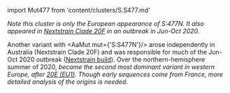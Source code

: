 import Mut477 from 'content/clusters/S.S477.md'

_Note this cluster is only the European appearance of S:477N. It also appeared in [Nextstrain Clade 20F](https://nextstrain.org/ncov/global?label=clade:20F) in an outbreak in Jun-Oct 2020._

Another variant with <AaMut mut={'S:S477N'}/> arose independently in Australia (Nextstrain Clade 20F) and was responsible for much of the Jun-Oct 2020 outbreak ([Nextstrain build](https://nextstrain.org/ncov/oceania/2020-11-16?c=gt-S_477)).
Over the northern-hemisphere summer of 2020, <Var name="20A.EU2"> became the second most dominant variant in western Europe, after [20E (EU1)](20A.EU1). <!-- <Var name="20E (EU1)"/> --> Though early sequences come from France, more detailed analysis of the origins is needed.


<Mut477/>

<!-- 
### S:S477N
- <AaMut mut={'S:S477N'}/> is in the receptor binding domain (RDB), important to ACE2 binding and antibody recognition
- Reported to slightly increase ACE2 binding ([Chen et al., JMB](https://www.sciencedirect.com/science/article/pii/S0022283620304563); see also [Bloom Lab, ACE2 binding website](https://jbloomlab.github.io/SARS-CoV-2-RBD_DMS/))
- Reported to confer resistance to multiple antibodies, and some convalescent sera ([Gaebler et al., bioRxiv](https://www.biorxiv.org/content/10.1101/2020.11.03.367391v1), [Liu et al., bioRxiv](https://www.biorxiv.org/content/10.1101/2020.11.06.372037v1))
- May confer a modest increase in infectivity as measured by soluble mACE2 ([Liu et al., bioRxiv](https://www.biorxiv.org/content/10.1101/2020.11.06.372037v1))
- _In vitro_ evolution to select for greater ACE2 binding resulted in mutations <AaMut mut={'S:S477N'}/>, <AaMut mut={'S:E484K'}/>, and <AaMut mut={'S:N501Y'}/> to be among the first selected ([Zahradnik et al., bioRxiv](https://doi.org/10.1101/2021.01.06.425392)). -->